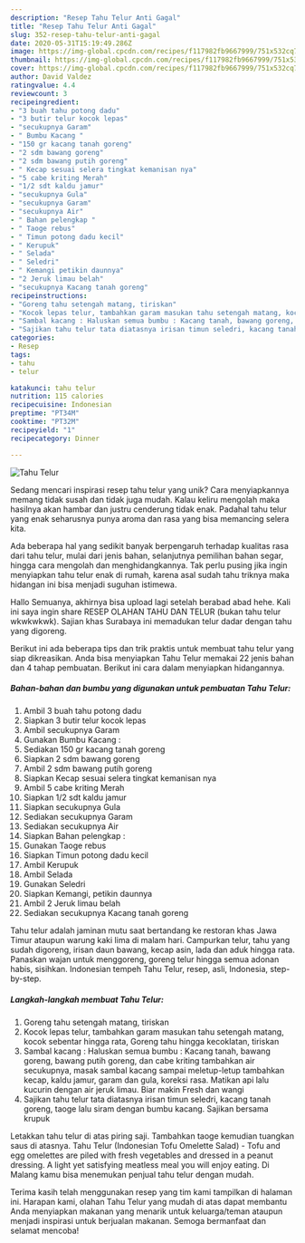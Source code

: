 ```yaml
---
description: "Resep Tahu Telur Anti Gagal"
title: "Resep Tahu Telur Anti Gagal"
slug: 352-resep-tahu-telur-anti-gagal
date: 2020-05-31T15:19:49.286Z
image: https://img-global.cpcdn.com/recipes/f117982fb9667999/751x532cq70/tahu-telur-foto-resep-utama.jpg
thumbnail: https://img-global.cpcdn.com/recipes/f117982fb9667999/751x532cq70/tahu-telur-foto-resep-utama.jpg
cover: https://img-global.cpcdn.com/recipes/f117982fb9667999/751x532cq70/tahu-telur-foto-resep-utama.jpg
author: David Valdez
ratingvalue: 4.4
reviewcount: 3
recipeingredient:
- "3 buah tahu potong dadu"
- "3 butir telur kocok lepas"
- "secukupnya Garam"
- " Bumbu Kacang "
- "150 gr kacang tanah goreng"
- "2 sdm bawang goreng"
- "2 sdm bawang putih goreng"
- " Kecap sesuai selera tingkat kemanisan nya"
- "5 cabe kriting Merah"
- "1/2 sdt kaldu jamur"
- "secukupnya Gula"
- "secukupnya Garam"
- "secukupnya Air"
- " Bahan pelengkap "
- " Taoge rebus"
- " Timun potong dadu kecil"
- " Kerupuk"
- " Selada"
- " Seledri"
- " Kemangi petikin daunnya"
- "2 Jeruk limau belah"
- "secukupnya Kacang tanah goreng"
recipeinstructions:
- "Goreng tahu setengah matang, tiriskan"
- "Kocok lepas telur, tambahkan garam masukan tahu setengah matang, kocok sebentar hingga rata, Goreng tahu hingga kecoklatan, tiriskan"
- "Sambal kacang : Haluskan semua bumbu : Kacang tanah, bawang goreng, bawang putih goreng, dan cabe kriting tambahkan air secukupnya, masak sambal kacang sampai meletup-letup tambahkan kecap, kaldu jamur, garam dan gula, koreksi rasa. Matikan api lalu kucurin dengan air jeruk limau. Biar makin Fresh dan wangi"
- "Sajikan tahu telur tata diatasnya irisan timun seledri, kacang tanah goreng, taoge lalu siram dengan bumbu kacang. Sajikan bersama krupuk"
categories:
- Resep
tags:
- tahu
- telur

katakunci: tahu telur 
nutrition: 115 calories
recipecuisine: Indonesian
preptime: "PT34M"
cooktime: "PT32M"
recipeyield: "1"
recipecategory: Dinner

---
```



![Tahu Telur](https://img-global.cpcdn.com/recipes/f117982fb9667999/751x532cq70/tahu-telur-foto-resep-utama.jpg)

Sedang mencari inspirasi resep tahu telur yang unik? Cara menyiapkannya memang tidak susah dan tidak juga mudah. Kalau keliru mengolah maka hasilnya akan hambar dan justru cenderung tidak enak. Padahal tahu telur yang enak seharusnya punya aroma dan rasa yang bisa memancing selera kita.

Ada beberapa hal yang sedikit banyak berpengaruh terhadap kualitas rasa dari tahu telur, mulai dari jenis bahan, selanjutnya pemilihan bahan segar, hingga cara mengolah dan menghidangkannya. Tak perlu pusing jika ingin menyiapkan tahu telur enak di rumah, karena asal sudah tahu triknya maka hidangan ini bisa menjadi suguhan istimewa.

Hallo Semuanya, akhirnya bisa upload lagi setelah berabad abad hehe. Kali ini saya ingin share RESEP OLAHAN TAHU DAN TELUR (bukan tahu telur wkwkwkwk). Sajian khas Surabaya ini memadukan telur dadar dengan tahu yang digoreng.


Berikut ini ada beberapa tips dan trik praktis untuk membuat tahu telur yang siap dikreasikan. Anda bisa menyiapkan Tahu Telur memakai 22 jenis bahan dan 4 tahap pembuatan. Berikut ini cara dalam menyiapkan hidangannya.

<!--inarticleads1-->

##### Bahan-bahan dan bumbu yang digunakan untuk pembuatan Tahu Telur:

1. Ambil 3 buah tahu potong dadu
1. Siapkan 3 butir telur kocok lepas
1. Ambil secukupnya Garam
1. Gunakan  Bumbu Kacang :
1. Sediakan 150 gr kacang tanah goreng
1. Siapkan 2 sdm bawang goreng
1. Ambil 2 sdm bawang putih goreng
1. Siapkan  Kecap sesuai selera tingkat kemanisan nya
1. Ambil 5 cabe kriting Merah
1. Siapkan 1/2 sdt kaldu jamur
1. Siapkan secukupnya Gula
1. Sediakan secukupnya Garam
1. Sediakan secukupnya Air
1. Siapkan  Bahan pelengkap :
1. Gunakan  Taoge rebus
1. Siapkan  Timun potong dadu kecil
1. Ambil  Kerupuk
1. Ambil  Selada
1. Gunakan  Seledri
1. Siapkan  Kemangi, petikin daunnya
1. Ambil 2 Jeruk limau belah
1. Sediakan secukupnya Kacang tanah goreng


Tahu telur adalah jaminan mutu saat bertandang ke restoran khas Jawa Timur ataupun warung kaki lima di malam hari. Campurkan telur, tahu yang sudah digoreng, irisan daun bawang, kecap asin, lada dan aduk hingga rata. Panaskan wajan untuk menggoreng, goreng telur hingga semua adonan habis, sisihkan. Indonesian tempeh Tahu Telur, resep, asli, Indonesia, step-by-step. 

<!--inarticleads2-->

##### Langkah-langkah membuat Tahu Telur:

1. Goreng tahu setengah matang, tiriskan
1. Kocok lepas telur, tambahkan garam masukan tahu setengah matang, kocok sebentar hingga rata, Goreng tahu hingga kecoklatan, tiriskan
1. Sambal kacang : Haluskan semua bumbu : Kacang tanah, bawang goreng, bawang putih goreng, dan cabe kriting tambahkan air secukupnya, masak sambal kacang sampai meletup-letup tambahkan kecap, kaldu jamur, garam dan gula, koreksi rasa. Matikan api lalu kucurin dengan air jeruk limau. Biar makin Fresh dan wangi
1. Sajikan tahu telur tata diatasnya irisan timun seledri, kacang tanah goreng, taoge lalu siram dengan bumbu kacang. Sajikan bersama krupuk


Letakkan tahu telur di atas piring saji. Tambahkan taoge kemudian tuangkan saus di atasnya. Tahu Telur (Indonesian Tofu Omelette Salad) - Tofu and egg omelettes are piled with fresh vegetables and dressed in a peanut dressing. A light yet satisfying meatless meal you will enjoy eating. Di Malang kamu bisa menemukan penjual tahu telur dengan mudah. 

Terima kasih telah menggunakan resep yang tim kami tampilkan di halaman ini. Harapan kami, olahan Tahu Telur yang mudah di atas dapat membantu Anda menyiapkan makanan yang menarik untuk keluarga/teman ataupun menjadi inspirasi untuk berjualan makanan. Semoga bermanfaat dan selamat mencoba!
